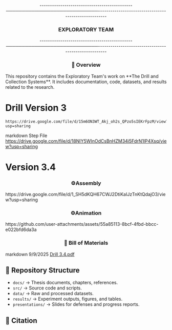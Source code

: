 <p align="center">---------------------------------------------─────────────────────────────-----------------------------------------------------</p>
<h3 align="center">EXPLORATORY TEAM</h3>
<p align="center">---------------------------------------------─────────────────────────────-----------------------------------------------------</p>

<h3 align="center"> 📌 Overview </h3>
This repository contains the Exploratory Team's work on **The Drill and Collection Systems**.  
It includes documentation, code, datasets, and results related to the research.
    
# Drill Version 3 
    https://drive.google.com/file/d/15m6ON3WT_Akj_oh2s_QPzo5sIEKrFpzM/view?usp=sharing
markdown
Step File
https://drive.google.com/file/d/18NIY5WInOdCsBnHZM34i5FdrN1lP4Xsq/view?usp=sharing


# Version 3.4
<h3 align="center"> ⚙️Assembly </h3>
https://drive.google.com/file/d/1_SH5dKQH67CWJ2DtiKaIJzTnKtQdajO3/view?usp=sharing

<h3 align="center"> ⚙️Animation </h3>
https://github.com/user-attachments/assets/55a85113-8bcf-4fbd-bbcc-e022bfd6da3a


<h3 align="center"> 📌 Bill of Materials </h3>

markdown
9/9/2025
[Drill 3.4.pdf](https://github.com/user-attachments/files/22259274/Drill.3.4.pdf)








## 📂 Repository Structure
- `docs/` → Thesis documents, chapters, references.
- `src/` → Source code and scripts.
- `data/` → Raw and processed datasets.
- `results/` → Experiment outputs, figures, and tables.
- `presentations/` → Slides for defenses and progress reports.

## 📖 Citation


